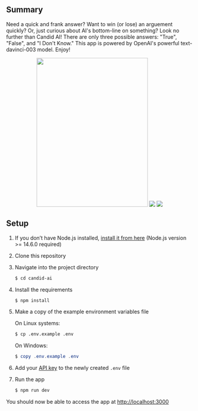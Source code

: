 ## Summary

Need a quick and frank answer? Want to win (or lose) an arguement quickly? Or, just curious about AI's bottom-line on something? Look no further than Candid AI! There are only three possible answers: "True", "False", and "I Don't Know." This app is powered by OpenAI's powerful text-davinci-003 model. Enjoy!


<div align="center" display="flex" flexDirection="column">
   
  <img width="300px" height="400px" src="https://github.com/pathull/candid-ai/assets/94504789/6852924c-6cf7-4fc1-a012-6351a0aec695.jpg" />

  <img src="https://github.com/pathull/candid-ai/assets/94504789/abe5ea52-3803-484f-8a2f-f0ca64b6a494.jpg" />

  <img src="https://github.com/pathull/candid-ai/assets/94504789/ceba62ca-22b4-458d-9bc1-53b7a77caf61.jpg" />
   
</div>

## Setup

1. If you don’t have Node.js installed, [install it from here](https://nodejs.org/en/) (Node.js version >= 14.6.0 required)

2. Clone this repository

3. Navigate into the project directory

   ```bash
   $ cd candid-ai
   ```

4. Install the requirements

   ```bash
   $ npm install
   ```

5. Make a copy of the example environment variables file

   On Linux systems: 
   ```bash
   $ cp .env.example .env
   ```
   On Windows:
   ```powershell
   $ copy .env.example .env
   ```
6. Add your [API key](https://platform.openai.com/account/api-keys) to the newly created `.env` file

7. Run the app

   ```bash
   $ npm run dev
   ```

You should now be able to access the app at [http://localhost:3000](http://localhost:3000)

